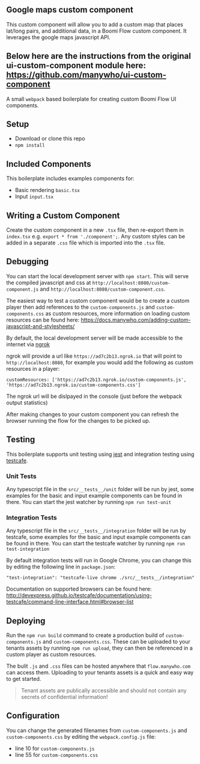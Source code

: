 ## Google maps custom component
This custom component will allow you to add a custom map that places lat/long pairs, and additional data, in a Boomi Flow custom component.  It leverages the google maps javascript API.





## Below here are the instructions from the original ui-custom-component module here: https://github.com/manywho/ui-custom-component
A small `webpack` based boilerplate for creating custom Boomi Flow UI components.

## Setup

- Download or clone this repo
- `npm install`

## Included Components

This boilerplate includes examples components for:

- Basic rendering `basic.tsx`
- Input `input.tsx`

## Writing a Custom Component

Create the custom component in a new `.tsx` file, then re-export them in `index.tsx` e.g. `export * from './component';`. Any custom styles can be added in a separate `.css` file which is imported into the `.tsx` file.

## Debugging

You can start the local development server with `npm start`. This will serve the compiled javascript and css at `http://localhost:8080/custom-component.js` and `http://localhost:8080/custom-component.css`.

The easiest way to test a custom component would be to create a custom player then add references to the `custom-components.js` and `custom-components.css` as custom resources, more information on loading custom resources can be found here: https://docs.manywho.com/adding-custom-javascript-and-stylesheets/

By default, the local development server will be made accessible to the internet via [ngrok](https://ngrok.com/)

ngrok will provide a url like `https://ad7c2b13.ngrok.io` that will point to `http://localhost:8080`, for example you would add the following as custom resources in a player:

```
customResources: ['https://ad7c2b13.ngrok.io/custom-components.js', 'https://ad7c2b13.ngrok.io/custom-components.css']
```

The ngrok url will be dislpayed in the console (just before the webpack output statistics)

After making changes to your custom component you can refresh the browser running the flow for the changes to be picked up.

## Testing

This boilerplate supports unit testing using [jest](https://jestjs.io) and integration testing using [testcafe](https://devexpress.github.io/testcafe/).

### Unit Tests

Any typescript file in the `src/__tests__/unit` folder will be run by jest, some examples for the basic and input example components can be found in there. You
can start the jest watcher by running `npm run test-unit`

### Integration Tests

Any typescript file in the `src/__tests__/integration` folder will be run by testcafe, some examples for the basic and input example components can be found in there. You
can start the testcafe watcher by running `npm run test-integration`

By default integration tests will run in Google Chrome, you can change this by editing the following line in `package.json`:

```
"test-integration": "testcafe-live chrome ./src/__tests__/integration"
```

Documentation on supported browsers can be found here: http://devexpress.github.io/testcafe/documentation/using-testcafe/command-line-interface.html#browser-list

## Deploying

Run the `npm run build` command to create a production build of `custom-components.js` and `custom-components.css`. These can
be uploaded to your tenants assets by running `npm run upload`, they can then be referenced in a custom player as custom
resources.

The bulit `.js` and `.css` files can be hosted anywhere that `flow.manywho.com` can access them. Uploading to your tenants
assets is a quick and easy way to get started.

> Tenant assets are publically accessible and should not contain any secrets of confidential information!

## Configuration

You can change the generated filenames from `custom-components.js` and `custom-components.css` by editing the `webpack.config.js` file:

- line 10 for `custom-components.js`
- line 55 for `custom-components.css`
